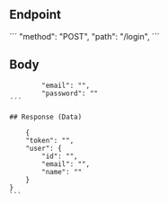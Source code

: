 ## Endpoint
´´´
    "method": "POST",
    "path": "/login",
´´´

## Body
```
        "email": "",
        "password": ""
´´´

## Response (Data)
```
        {
        "token": "",
        "user": {
            "id": "",
            "email": "",
            "name": ""
        }
    }
    ```